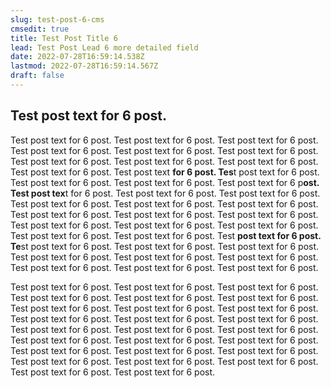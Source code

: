 ```yaml
---
slug: test-post-6-cms
cmsedit: true
title: Test Post Title 6
lead: Test Post Lead 6 more detailed field
date: 2022-07-28T16:59:14.538Z
lastmod: 2022-07-28T16:59:14.567Z
draft: false
---
```

## Test post text for 6 post. 

Test post text for 6 post. Test post text for 6 post. Test post text for 6 post. Test post text for 6 post. Test post text for 6 post. Test post text for 6 post. Test post text for 6 post. Test post text for 6 post. Test post text for 6 post. Test post text for 6 post. Test post text **for 6 post. Tes**t post text for 6 post. Test post text for 6 post. Test post text for 6 post. Test post text for 6 p**ost. Test post tex**t for 6 post. Test post text for 6 post. Test post text for 6 post. Test post text for 6 post. Test post text for 6 post. Test post text for 6 post. Test post text for 6 post. Test post text for 6 post. Test post text for 6 post. Test post text for 6 post. Test post text for 6 post. Test post text for 6 post. Test post text for 6 post. Test post text for 6 post. Test **post text for 6 post. Te**st post text for 6 post. Test post text for 6 post. Test post text for 6 post. Test post text for 6 post. Test post text for 6 post. Test post text for 6 post. Test post text for 6 post. Test post text for 6 post. Test post text for 6 post. 









Test post text for 6 post. Test post text for 6 post. Test post text for 6 post. Test post text for 6 post. Test post text for 6 post. Test post text for 6 post. Test post text for 6 post. Test post text for 6 post. Test post text for 6 post. Test post text for 6 post. Test post text for 6 post. Test post text for 6 post. Test post text for 6 post. Test post text for 6 post. Test post text for 6 post. Test post text for 6 post. Test post text for 6 post. Test post text for 6 post. Test post text for 6 post. Test post text for 6 post. Test post text for 6 post. Test post text for 6 post. Test post text for 6 post. Test post text for 6 post. Test post text for 6 post. Test post text for 6 post.